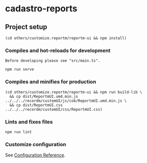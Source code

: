 # cadastro-reports

## Project setup

```
(cd others/customize.reportm/reportm-ui && npm install)
```

### Compiles and hot-reloads for development

```
Before developing please see "src/main.ts".

npm run serve
```

### Compiles and minifies for production

```
(cd others/customize.reportm/reportm-ui && npm run build-lib \
  && cp dist/ReportmUI.umd.min.js ../../../recordm/customUI/js/cob/ReportmUI.umd.min.js \
  && cp dist/ReportmUI.css ../../../recordm/customUI/css/ReportmUI.css)
```

### Lints and fixes files

```
npm run lint
```

### Customize configuration

See [Configuration Reference](https://cli.vuejs.org/config/).
